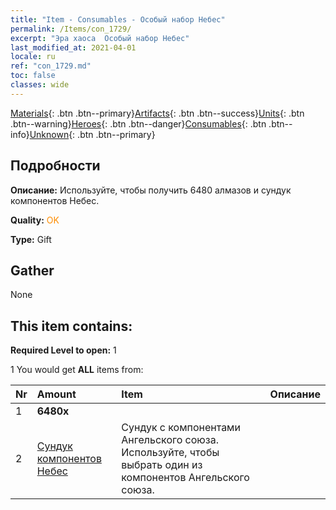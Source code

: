 ```yaml
---
title: "Item - Consumables - Особый набор Небес"
permalink: /Items/con_1729/
excerpt: "Эра хаоса  Особый набор Небес"
last_modified_at: 2021-04-01
locale: ru
ref: "con_1729.md"
toc: false
classes: wide
---
```

 [Materials](/ru/Items/){: .btn .btn--primary}[Artifacts](/ru/Items/Artifacts/){: .btn .btn--success}[Units](/ru/Items/Units/){: .btn .btn--warning}[Heroes](/ru/Items/Heroes/){: .btn .btn--danger}[Consumables](/ru/Items/Consumables/){: .btn .btn--info}[Unknown](/ru/Items/Unknown/){: .btn .btn--primary}

## Подробности
 **Описание:** Используйте, чтобы получить 6480 алмазов и сундук компонентов Небес.

 **Quality:** <span style="color: #FF8C00">OK</span>

 **Type:** Gift

## Gather

  None

## This item contains:

 **Required Level to open:** 1

 1 You would get **ALL** items  from:

  | Nr | Amount |     Item    | Описание |
  |:---|:-------|:------------|:-----------:|
  | 1 |  **6480x** | <i class="fas fa-gem"/> |  | 
  | 2 | [Сундук компонентов Небес](/ru/Items/con_1354/) | Сундук с компонентами Ангельского союза. Используйте, чтобы выбрать один из компонентов Ангельского союза. | 
